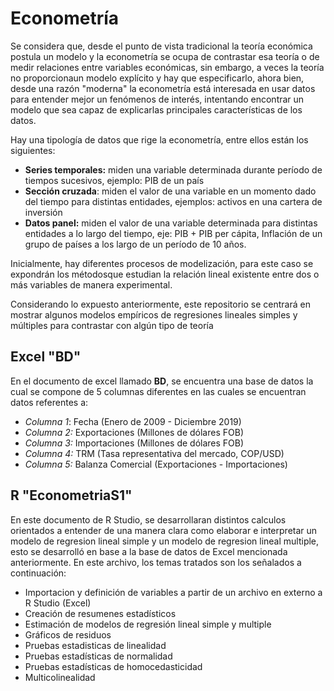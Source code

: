 # Econometría
Se considera que, desde el punto de vista tradicional la teoría económica postula un modelo y la econometría se ocupa de contrastar esa teoría o de medir relaciones entre variables económicas, sin embargo, a veces la teoría no proporcionaun modelo explícito y hay que especificarlo,  ahora bien, desde una razón "moderna" la econometría está interesada en usar datos para entender mejor un fenómenos de interés, intentando encontrar un modelo que sea capaz de explicarlas principales características de los datos.

Hay una tipología de datos que rige la econometría, entre ellos están los siguientes:
- **Series temporales:** miden una variable determinada durante período de tiempos sucesivos, ejemplo: PIB de un país
- **Sección cruzada**: miden el valor de una variable en un momento dado del tiempo para distintas entidades, ejemplos: activos en una cartera de inversión 
- **Datos panel:** miden el valor de una variable determinada para distintas entidades a lo largo del tiempo, eje: PIB + PIB per cápita, Inflación de un grupo de países a los largo de un período de 10 años.

Inicialmente, hay diferentes procesos de modelización, para este caso se expondrán los métodosque estudian la relación lineal existente entre dos o más variables de manera experimental.

Considerando lo expuesto anteriormente, este repositorio se centrará en mostrar algunos modelos empíricos  de regresiones lineales simples y múltiples para contrastar con algún tipo de teoría

## Excel "BD"
En el documento de excel llamado **BD**, se encuentra una base de datos la cual se compone de 5 columnas diferentes en las cuales se encuentran datos referentes a:
- _Columna 1_: Fecha (Enero de 2009 - Diciembre 2019)
- _Columna 2:_ Exportaciones (Millones de dólares FOB)
- _Columna 3:_ Importaciones (Millones de dólares FOB)
- _Columna 4:_ TRM (Tasa representativa del mercado, COP/USD)
- _Columna 5:_ Balanza Comercial (Exportaciones - Importaciones) 

## R "EconometriaS1"

En este documento de R Studio, se desarrollaran distintos calculos orientados a entender de una manera clara como elaborar e interpretar un modelo de regresion lineal simple y un modelo de regresion lineal multiple, esto se desarrolló en base a la base de datos de Excel mencionada anteriormente. En este archivo, los temas tratados son los señalados a continuación:
- Importacion y definición de variables a partir de un archivo en externo a R Studio (Excel)
- Creación de resumenes estadísticos
- Estimación de modelos de regresión lineal simple y multiple
- Gráficos de residuos
- Pruebas estadisticas de linealidad
- Pruebas estadísticas de normalidad
- Pruebas estadísticas de homocedasticidad
- Multicolinealidad
